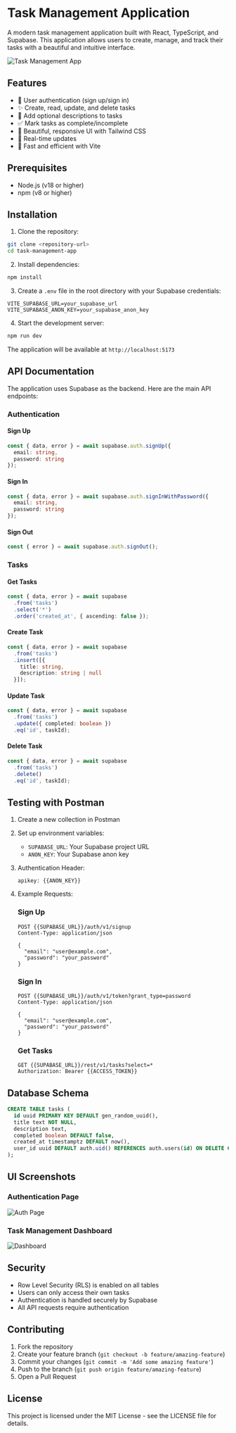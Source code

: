 # Task Management Application

A modern task management application built with React, TypeScript, and Supabase. This application allows users to create, manage, and track their tasks with a beautiful and intuitive interface.

![Task Management App](https://images.unsplash.com/photo-1484480974693-6ca0a78fb36b?auto=format&fit=crop&q=80&w=2072)

## Features

- 🔐 User authentication (sign up/sign in)
- ✨ Create, read, update, and delete tasks
- 📝 Add optional descriptions to tasks
- ✅ Mark tasks as complete/incomplete
- 🎨 Beautiful, responsive UI with Tailwind CSS
- 🔄 Real-time updates
- 🚀 Fast and efficient with Vite

## Prerequisites

- Node.js (v18 or higher)
- npm (v8 or higher)

## Installation

1. Clone the repository:
```bash
git clone <repository-url>
cd task-management-app
```

2. Install dependencies:
```bash
npm install
```

3. Create a `.env` file in the root directory with your Supabase credentials:
```env
VITE_SUPABASE_URL=your_supabase_url
VITE_SUPABASE_ANON_KEY=your_supabase_anon_key
```

4. Start the development server:
```bash
npm run dev
```

The application will be available at `http://localhost:5173`

## API Documentation

The application uses Supabase as the backend. Here are the main API endpoints:

### Authentication

#### Sign Up
```typescript
const { data, error } = await supabase.auth.signUp({
  email: string,
  password: string
});
```

#### Sign In
```typescript
const { data, error } = await supabase.auth.signInWithPassword({
  email: string,
  password: string
});
```

#### Sign Out
```typescript
const { error } = await supabase.auth.signOut();
```

### Tasks

#### Get Tasks
```typescript
const { data, error } = await supabase
  .from('tasks')
  .select('*')
  .order('created_at', { ascending: false });
```

#### Create Task
```typescript
const { data, error } = await supabase
  .from('tasks')
  .insert([{ 
    title: string,
    description: string | null
  }]);
```

#### Update Task
```typescript
const { data, error } = await supabase
  .from('tasks')
  .update({ completed: boolean })
  .eq('id', taskId);
```

#### Delete Task
```typescript
const { data, error } = await supabase
  .from('tasks')
  .delete()
  .eq('id', taskId);
```

## Testing with Postman

1. Create a new collection in Postman
2. Set up environment variables:
   - `SUPABASE_URL`: Your Supabase project URL
   - `ANON_KEY`: Your Supabase anon key

3. Authentication Header:
   ```
   apikey: {{ANON_KEY}}
   ```

4. Example Requests:

   ### Sign Up
   ```
   POST {{SUPABASE_URL}}/auth/v1/signup
   Content-Type: application/json
   
   {
     "email": "user@example.com",
     "password": "your_password"
   }
   ```

   ### Sign In
   ```
   POST {{SUPABASE_URL}}/auth/v1/token?grant_type=password
   Content-Type: application/json
   
   {
     "email": "user@example.com",
     "password": "your_password"
   }
   ```

   ### Get Tasks
   ```
   GET {{SUPABASE_URL}}/rest/v1/tasks?select=*
   Authorization: Bearer {{ACCESS_TOKEN}}
   ```

## Database Schema

```sql
CREATE TABLE tasks (
  id uuid PRIMARY KEY DEFAULT gen_random_uuid(),
  title text NOT NULL,
  description text,
  completed boolean DEFAULT false,
  created_at timestamptz DEFAULT now(),
  user_id uuid DEFAULT auth.uid() REFERENCES auth.users(id) ON DELETE CASCADE
);
```

## UI Screenshots

### Authentication Page
![Auth Page](https://images.unsplash.com/photo-1517292987719-0369a794ec0f?auto=format&fit=crop&q=80&w=2074)

### Task Management Dashboard
![Dashboard](https://images.unsplash.com/photo-1484480974693-6ca0a78fb36b?auto=format&fit=crop&q=80&w=2072)

## Security

- Row Level Security (RLS) is enabled on all tables
- Users can only access their own tasks
- Authentication is handled securely by Supabase
- All API requests require authentication

## Contributing

1. Fork the repository
2. Create your feature branch (`git checkout -b feature/amazing-feature`)
3. Commit your changes (`git commit -m 'Add some amazing feature'`)
4. Push to the branch (`git push origin feature/amazing-feature`)
5. Open a Pull Request

## License

This project is licensed under the MIT License - see the LICENSE file for details.